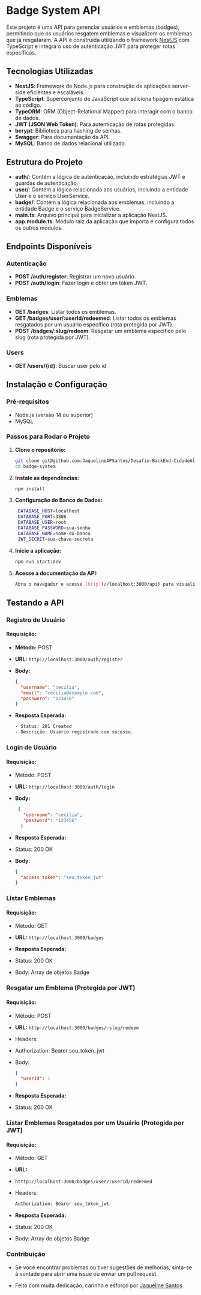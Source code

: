 # Badge System API

Este projeto é uma API para gerenciar usuários e emblemas (badges), permitindo que os usuários resgatem emblemas e visualizem os emblemas que já resgataram. A API é construída utilizando o framework [NestJS](https://nestjs.com/) com TypeScript e integra o uso de autenticação JWT para proteger rotas específicas.

## Tecnologias Utilizadas

- **NestJS**: Framework de Node.js para construção de aplicações server-side eficientes e escaláveis.
- **TypeScript**: Superconjunto de JavaScript que adiciona tipagem estática ao código.
- **TypeORM**: ORM (Object-Relational Mapper) para interagir com o banco de dados.
- **JWT (JSON Web Token)**: Para autenticação de rotas protegidas.
- **bcrypt**: Biblioteca para hashing de senhas.
- **Swagger**: Para documentação da API.
- **MySQL**: Banco de dados relacional utilizado.

## Estrutura do Projeto

- **auth/**: Contém a lógica de autenticação, incluindo estratégias JWT e guardas de autenticação.
- **user/**: Contém a lógica relacionada aos usuários, incluindo a entidade User e o serviço UserService.
- **badge/**: Contém a lógica relacionada aos emblemas, incluindo a entidade Badge e o serviço BadgeService.
- **main.ts**: Arquivo principal para inicializar a aplicação NestJS.
- **app.module.ts**: Módulo raiz da aplicação que importa e configura todos os outros módulos.

## Endpoints Disponíveis

### Autenticação

- **POST /auth/register**: Registrar um novo usuário.
- **POST /auth/login**: Fazer login e obter um token JWT.

### Emblemas

- **GET /badges**: Listar todos os emblemas.
- **GET /badges/user/:userId/redeemed**: Listar todos os emblemas resgatados por um usuário específico (rota protegida por JWT).
- **POST /badges/:slug/redeem**: Resgatar um emblema específico pelo slug (rota protegida por JWT).

### Users
- **GET /users/{id}**: Buscar user pelo id

## Instalação e Configuração

### Pré-requisitos

- Node.js (versão 14 ou superior)
- MySQL

### Passos para Rodar o Projeto

1. **Clone o repositório:**

   ```bash
   git clone git@github.com:JaquelineAPSantos/Desafio-BackEnd-CidadeAlta.git
   cd badge-system

2. **Instale as dependências:**
   
   ```bash
   npm install

3. **Configuração do Banco de Dados:**

   ```bash
    DATABASE_HOST=localhost
    DATABASE_PORT=3306
    DATABASE_USER=root
    DATABASE_PASSWORD=sua-senha
    DATABASE_NAME=nome-do-banco
    JWT_SECRET=sua-chave-secreta

4. **Inicie a aplicação:**

   ```bash
   npm run start:dev

5. **Acesse a documentação da API:**

   ```bash
   Abra o navegador e acesse [http](//localhost:3000/api) para visualizar a documentação da API gerada pelo Swagger.

## Testando a API

### Registro de Usuário

#### Requisição:
- **Método:** POST
- **URL:** `http://localhost:3000/auth/register`
- **Body:**
  ```json
  {
    "username": "cecilia",
    "email": "cecilia@example.com",           
    "password": "123456"
  }

- **Resposta Esperada:**

  ```bash
  - Status: 201 Created
  - Descrição: Usuário registrado com sucesso.

### Login de Usuário

#### Requisição:

 - Método: POST
 - **URL:** `http://localhost:3000/auth/login`

- **Body:**

  ```json
   {
     "username": "cecilia",            
     "password": "123456"
    }


- **Resposta Esperada:**

- Status: 200 OK

- **Body:**
  ```json
  {
    "access_token": "seu_token_jwt"    
  }

### Listar Emblemas

#### Requisição:


- Método: GET
- **URL:** `http://localhost:3000/badges`

- **Resposta Esperada:**

- Status: 200 OK
- Body: Array de objetos Badge

### Resgatar um Emblema (Protegida por JWT)

#### Requisição:

- Método: POST
- **URL:** `http://localhost:3000/badges/:slug/redeem`
- Headers:

- Authorization: Bearer seu_token_jwt
- Body:
 
  ```json
  {
    "userId": 1                         
  }

- **Resposta Esperada:**

- Status: 200 OK

### Listar Emblemas Resgatados por um Usuário (Protegida por JWT)

#### Requisição:

- Método: GET
- **URL:**
- `htttp://localhost:3000/badges/user/:userId/redeemed`
- Headers:

  ```bash
  Authorization: Bearer seu_token_jwt      

- **Resposta Esperada:**

- Status: 200 OK

- Body: Array de objetos Badge

### Contribuição

- Se você encontrar problemas ou tiver sugestões de melhorias, sinta-se à vontade para abrir uma issue ou enviar um pull request.


- Feito com muita dedicação, carinho e esforço por [Jaqueline Santos](https://github.com/JaquelineAPSantos)
